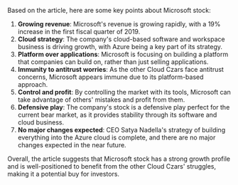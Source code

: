 Based on the article, here are some key points about Microsoft stock:

1. **Growing revenue**: Microsoft's revenue is growing rapidly, with a 19% increase in the first fiscal quarter of 2019.
2. **Cloud strategy**: The company's cloud-based software and workspace business is driving growth, with Azure being a key part of its strategy.
3. **Platform over applications**: Microsoft is focusing on building a platform that companies can build on, rather than just selling applications.
4. **Immunity to antitrust worries**: As the other Cloud Czars face antitrust concerns, Microsoft appears immune due to its platform-based approach.
5. **Control and profit**: By controlling the market with its tools, Microsoft can take advantage of others' mistakes and profit from them.
6. **Defensive play**: The company's stock is a defensive play perfect for the current bear market, as it provides stability through its software and cloud business.
7. **No major changes expected**: CEO Satya Nadella's strategy of building everything into the Azure cloud is complete, and there are no major changes expected in the near future.

Overall, the article suggests that Microsoft stock has a strong growth profile and is well-positioned to benefit from the other Cloud Czars' struggles, making it a potential buy for investors.
